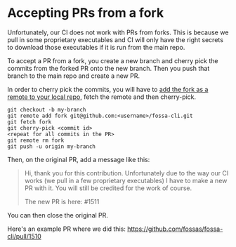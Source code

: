 # Accepting PRs from a fork

Unfortunately, our CI does not work with PRs from forks. This is because we pull in some proprietary executables and CI will only have the right secrets to download those executables if it is run from the main repo.

To accept a PR from a fork, you create a new branch and cherry pick the commits from the forked PR onto the new branch. Then you push that branch to the main repo and create a new PR.

In order to cherry pick the commits, you will have to [add the fork as a remote to your local repo](https://simonhartcher.com/how-to-cherry-pick-a-git-commit-from-a-fork/), fetch the remote and then cherry-pick.

```
git checkout -b my-branch
git remote add fork git@github.com:<username>/fossa-cli.git
git fetch fork
git cherry-pick <commit id>
<repeat for all commits in the PR>
git remote rm fork
git push -u origin my-branch
```

Then, on the original PR, add a message like this:

> Hi, thank you for this contribution. Unfortunately due to the way our CI works (we pull in a few proprietary executables) I have to make a new PR with it. You will still be credited for the work of course.
>
> The new PR is here: #1511

You can then close the original PR.

Here's an example PR where we did this: https://github.com/fossas/fossa-cli/pull/1510
